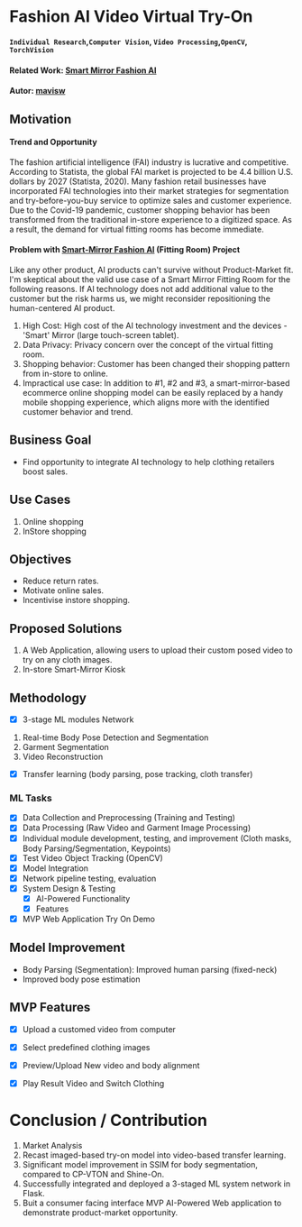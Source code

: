 # Fashion AI Video Virtual Try-On
<b>`Individual Research`,`Computer Vision`, `Video Processing`,`OpenCV`, `TorchVision` </b>

#### Related Work: [Smart Mirror Fashion AI](https://github.com/SJSUMS/SMART-MIRROR-FASHION-AI_SMFAI)

#### Autor: [mavisw](https://github.com/mavisw)

## Motivation
#### Trend and Opportunity
<p>The fashion artificial intelligence (FAI) industry is lucrative and competitive. According to
Statista, the global FAI market is projected to be 4.4 billion U.S. dollars by 2027 (Statista, 2020). Many
fashion retail businesses have incorporated FAI technologies into their market strategies for segmentation
and try-before-you-buy service to optimize sales and customer experience. Due to the Covid-19
pandemic, customer shopping behavior has been transformed from the traditional in-store experience to a
digitized space. As a result, the demand for virtual fitting rooms has become immediate.</p>


#### Problem with [Smart-Mirror Fashion AI](https://github.com/SJSUMS/SMART-MIRROR-FASHION-AI_SMFAI) (Fitting Room) Project
Like any other product, AI products can't survive without Product-Market fit. I'm skeptical about the valid use case of a Smart Mirror Fitting Room for the following reasons. If AI technology does not add additional value to the customer but the risk harms us, we might reconsider repositioning the human-centered AI product. 
1. High Cost: High cost of the AI technology investment and the devices - 'Smart' Mirror (large touch-screen tablet).
2. Data Privacy: Privacy concern over the concept of the virtual fitting room.
4. Shopping behavior: Customer has been changed their shopping pattern from in-store to online.
3. Impractical use case: In addition to #1, #2 and #3, a smart-mirror-based ecommerce online shopping model can be easily replaced by a handy mobile shopping experience, which aligns more with the identified customer behavior and trend.

## Business Goal
- Find opportunity to integrate AI technology to help clothing retailers boost sales.

## Use Cases
1. Online shopping
2. InStore shopping

## Objectives
- Reduce return rates.
- Motivate online sales.
- Incentivise instore shopping.

## Proposed Solutions
1. A Web Application, allowing users to upload their custom posed video to try on any cloth images.
2. In-store Smart-Mirror Kiosk


## Methodology
- [x] 3-stage ML modules Network
1. Real-time Body Pose Detection and Segmentation
2. Garment Segmentation
3. Video Reconstruction
- [x] Transfer learning (body parsing, pose tracking, cloth transfer)

### ML Tasks
- [x] Data Collection and Preprocessing (Training and Testing)
- [x] Data Processing (Raw Video and Garment Image Processing)
- [x] Individual module development, testing, and improvement (Cloth masks, Body Parsing/Segmentation, Keypoints)
- [x] Test Video Object Tracking (OpenCV)
- [x] Model Integration
- [x] Network pipeline testing, evaluation
- [x] System Design & Testing
    - [x] AI-Powered Functionality
    - [x] Features
- [x] MVP Web Application Try On Demo

## Model Improvement
- Body Parsing (Segmentation): Improved human parsing (fixed-neck)
- Improved body pose estimation <br>

## MVP Features
- [x] Upload a customed video from computer
- [x] Select predefined clothing images
- [x] Preview/Upload New video and body alignment
- [x] Play Result Video and Switch Clothing


# Conclusion / Contribution
1. Market Analysis
2. Recast imaged-based try-on model into video-based transfer learning.
3. Significant model improvement in SSIM for body segmentation, compared to CP-VTON and Shine-On.
4. Successfully integrated and deployed a 3-staged ML system network in Flask.
5. Buit a consumer facing interface MVP AI-Powered Web application to demonstrate product-market opportunity.
